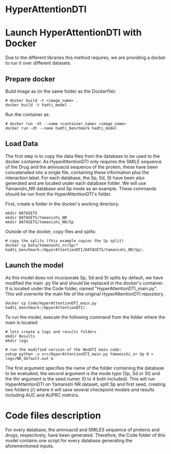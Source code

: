 HyperAttentionDTI
===

# Launch HyperAttentionDTI with Docker

Due to the different libraries this method requires, we are providing a docker to run it over different datasets.

## Prepare docker

Build image as (in the same folder as the Dockerfile):

```
# docker build -t <image_name> .
docker build -t hadti_model .
```

Run the container as:

```
# docker run -dt --name <container_name> <image_name>
docker run -dt --name hadti_benchmark hadti_model
```

## Load Data

The first step is to copy the data files from the database to be used to the docker container. As HyperAttentionDTI only requires the SMILE sequence of the Drug
and the aminoacid sequence of the protein, these have been concatenated into a single file, containing these information plus the interaction label.
For each database, the Sp, Sd, St have been also generated and are located under each database folder. We will use Yamanishi_NR database and Sp mode as an example. These commands should be run from the HyperAttentionDTI's folder.

First, create a folder in the docker's working directory. 

```
mkdir DATASETS
mkdir DATASETS/Yamanishi_NR
mkdir DATASETS/Yamanishi_NR/Sp
```

Outside of the docker, copy files and splits:

```
# copy the splits (this example copies the Sp split)
docker cp Data/Yamanashi_nr/Sp/* hadti_benchmark:/HpyerAttentionDTI/DATASETS/Yamanishi_NR/Sp/.
```

## Launch the model

As this model does not incorporate Sp, Sd and St splits by default, we have modified the main .py file and should be replaced in the docker's container.
It is located under the Code folder, named "HyperAttentionDTI_main.py". This will overwrite the main file of the original HyperAttentionDTI repository.

```
docker cp Code/HyperAttentionDTI_main.py hadti_benchmark:/HpyerAttentionDTI/.
```

To run the model, execute the following command from the folder where the main is located:

```
# lets create a logs and results folders
mkdir Results
mkdir logs

# run the modified version of the NeoDTI main code: 
nohup python -u src/HyperAttentionDTI_main.py Yamanishi_nr Sp 0 > logs/NR_default.out &
```

The first argument specifies the name of the folder containing the database to be evaluated,
the second argument is the mode type (Sp, Sd or St) and the thir argument is the seed numer (0 to 4 both included).
This will run HyperAttentionDTI on Yamanishi NR dataset, split Sp and first seed, creating two folders (<dataset>/<seed>)
where it will save several checkpoint models and results including AUC and AUPRC metrics.

# Code files description

For every database, the aminoacid and SMILES sequence of proteins and drugs, respectively, have been generated. Therefore,
the Code folder of this model contains one script for every database generating the aforementioned inputs.